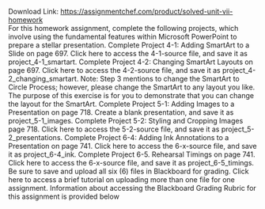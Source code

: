 Download Link: https://assignmentchef.com/product/solved-unit-vii-homework
<br>
For this homework assignment, complete the following projects, which involve using the fundamental features within Microsoft PowerPoint to prepare a stellar presentation. Complete Project 4-1: Adding SmartArt to a Slide on page 697. Click here to access the 4-1-source file, and save it as project_4-1_smartart. Complete Project 4-2: Changing SmartArt Layouts on page 697. Click here to access the 4-2-source file, and save it as project_4-2_changing_smartart. Note: Step 3 mentions to change the SmartArt to Circle Process; however, please change the SmartArt to any layout you like. The purpose of this exercise is for you to demonstrate that you can change the layout for the SmartArt. Complete Project 5-1: Adding Images to a Presentation on page 718. Create a blank presentation, and save it as project_5-1_images. Complete Project 5-2: Styling and Cropping Images page 718. Click here to access the 5-2-source file, and save it as project_5-2_presentations. Complete Project 6-4: Adding Ink Annotations to a Presentation on page 741. Click here to access the 6-x-source file, and save it as project_6-4_ink. Complete Project 6-5. Rehearsal Timings on page 741. Click here to access the 6-x-source file, and save it as project_6-5_timings. Be sure to save and upload all six (6) files in Blackboard for grading. Click here to access a brief tutorial on uploading more than one file for one assignment. Information about accessing the Blackboard Grading Rubric for this assignment is provided below